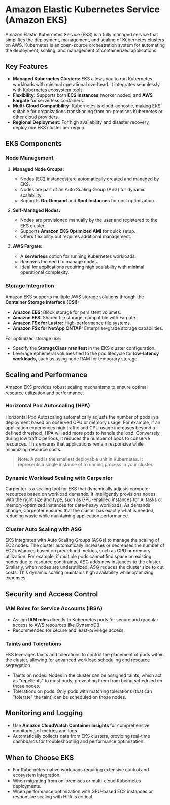 # Amazon Elastic Kubernetes Service (Amazon EKS)

Amazon Elastic Kubernetes Service (EKS) is a fully managed service that simplifies the deployment, management, and scaling of Kubernetes clusters on AWS. Kubernetes is an open-source orchestration system for automating the deployment, scaling, and management of containerized applications.

## Key Features

- **Managed Kubernetes Clusters:** EKS allows you to run Kubernetes workloads with minimal operational overhead. It integrates seamlessly with Kubernetes ecosystem tools.
- **Flexibility:** Supports both **EC2 instances** (worker nodes) and **AWS Fargate** for serverless containers.
- **Multi-Cloud Compatibility:** Kubernetes is cloud-agnostic, making EKS suitable for organizations transitioning from on-premises Kubernetes or other cloud providers.
- **Regional Deployment:** For high availability and disaster recovery, deploy one EKS cluster per region.

## EKS Components

### Node Management

1. **Managed Node Groups:**
   - Nodes (EC2 instances) are automatically created and managed by EKS.
   - Nodes are part of an Auto Scaling Group (ASG) for dynamic scalability.
   - Supports **On-Demand** and **Spot Instances** for cost optimization.

2. **Self-Managed Nodes:**
   - Nodes are provisioned manually by the user and registered to the EKS cluster.
   - Supports **Amazon EKS Optimized AMI** for quick setup.
   - Offers flexibility but requires additional management.

3. **AWS Fargate:**
   - A **serverless** option for running Kubernetes workloads.
   - Removes the need to manage nodes.
   - Ideal for applications requiring high scalability with minimal operational complexity.

### Storage Integration

Amazon EKS supports multiple AWS storage solutions through the **Container Storage Interface (CSI):**

- **Amazon EBS:** Block storage for persistent volumes.
- **Amazon EFS:** Shared file storage, compatible with Fargate.
- **Amazon FSx for Lustre:** High-performance file systems.
- **Amazon FSx for NetApp ONTAP:** Enterprise-grade storage capabilities.

For optimized storage use:

- Specify the **StorageClass manifest** in the EKS cluster configuration.
- Leverage ephemeral volumes tied to the pod lifecycle for **low-latency workloads**, such as using node RAM for temporary storage.

## Scaling and Performance

Amazon EKS provides robust scaling mechanisms to ensure optimal resource utilization and performance.

### Horizontal Pod Autoscaling (HPA)

Horizontal Pod Autoscaling automatically adjusts the number of pods in a deployment based on observed CPU or memory usage. For example, if an application experiences high traffic and CPU usage increases beyond a defined threshold, HPA will add more pods to handle the load. Conversely, during low traffic periods, it reduces the number of pods to conserve resources. This ensures that applications remain responsive while minimizing resource costs.

>Note: A pod is the smallest deployable unit in Kubernetes. It represents a single instance of a running process in your cluster.

### Dynamic Workload Scaling with Carpenter

Carpenter is a scaling tool for EKS that dynamically adjusts compute resources based on workload demands. It intelligently provisions nodes with the right size and type, such as GPU-enabled instances for AI tasks or memory-optimized instances for data-heavy workloads. As demands change, Carpenter ensures that the cluster has exactly what is needed, reducing waste while maintaining application performance.

### Cluster Auto Scaling with ASG

EKS integrates with Auto Scaling Groups (ASGs) to manage the scaling of EC2 nodes. The cluster automatically increases or decreases the number of EC2 instances based on predefined metrics, such as CPU or memory utilization. For example, if multiple pods cannot find space on existing nodes due to resource constraints, ASG adds new instances to the cluster. Similarly, when nodes are underutilized, ASG reduces the cluster size to cut costs. This dynamic scaling maintains high availability while optimizing expenses.

## Security and Access Control

### IAM Roles for Service Accounts (IRSA)

- Assign **IAM roles** directly to Kubernetes pods for secure and granular access to AWS resources like DynamoDB.
- Recommended for secure and least-privilege access.

### Taints and Tolerations

EKS leverages taints and tolerations to control the placement of pods within the cluster, allowing for advanced workload scheduling and resource segregation.

- Taints on nodes: Nodes in the cluster can be assigned taints, which act as “repellents” to most pods, preventing them from being scheduled on those nodes.
- Tolerations on pods: Only pods with matching tolerations (that can "tolerate" the taint) can be scheduled on those nodes.

## Monitoring and Logging

- Use **Amazon CloudWatch Container Insights** for comprehensive monitoring of metrics and logs.
- Automatically collects data from EKS clusters, providing real-time dashboards for troubleshooting and performance optimization.

## When to Choose EKS

- For Kubernetes-native workloads requiring extensive control and ecosystem integration.
- When migrating from on-premises or multi-cloud Kubernetes deployments.
- When performance optimization with GPU-based EC2 instances or responsive scaling with HPA is critical.
